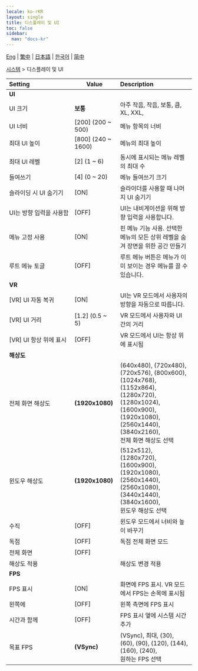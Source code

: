 ```yaml
---
locale: ko-rKR
layout: single
title: 디스플레이 및 UI
toc: false
sidebar:
  nav: "docs-kr"
---
```

[Eng](/dancexr/menu/2025.4/system/screen) | [繁中](/tw/dancexr/menu/2025.4/system/screen) | [日本語](/jp/dancexr/menu/2025.4/system/screen) | [한국어](/kr/dancexr/menu/2025.4/system/screen) | [简中](/zh/dancexr/menu/2025.4/system/screen)

[시스템](../menu#시스템) > 디스플레이 및 UI



| Setting | Value | Description |
| :--- | --- | :--- |
|<nobr><b>UI</b></nobr>|| 
|<nobr>UI 크기</nobr>| **보통** | 아주 작음, 작음, 보통, 큼, XL, XXL,  |
|<nobr>UI 너비</nobr>| [200] (200 ~ 500) | 메뉴 항목의 너비
|<nobr>최대 UI 높이</nobr>| [800] (240 ~ 1600) | 메뉴의 최대 높이
|<nobr>최대 UI 레벨</nobr>| [2] (1 ~ 6) | 동시에 표시되는 메뉴 레벨의 최대 수
|<nobr>들여쓰기</nobr>| [4] (0 ~ 20) | 메뉴 들여쓰기 크기
|<nobr>슬라이딩 시 UI 숨기기</nobr>| [ON] | 슬라이더를 사용할 때 나머지 UI 숨기기
|<nobr>UI는 방향 입력을 사용함</nobr>| [OFF] | UI는 내비게이션을 위해 방향 입력을 사용합니다.
|<nobr>메뉴 고정 사용</nobr>| [ON] | 핀 메뉴 기능 사용. 선택한 메뉴의 모든 상위 레벨을 숨겨 장면을 위한 공간 만들기
|<nobr>루트 메뉴 토글</nobr>| [OFF] | 루트 메뉴 버튼은 메뉴가 이미 보이는 경우 메뉴를 끌 수 있습니다.
|<nobr><b>VR</b></nobr>|| 
|<nobr>[VR] UI 자동 복귀</nobr>| [ON] | UI는 VR 모드에서 사용자의 방향을 자동으로 따릅니다.
|<nobr>[VR] UI 거리</nobr>| [1.2] (0.5 ~ 5) | VR 모드에서 사용자와 UI 간의 거리
|<nobr>[VR] UI 항상 위에 표시</nobr>| [OFF] | VR 모드에서 UI는 항상 위에 표시됨
|<nobr><b>해상도</b></nobr>|| 
|<nobr>전체 화면 해상도</nobr>| **(1920x1080)** | (640x480), (720x480), (720x576), (800x600), (1024x768), (1152x864), (1280x720), (1280x1024), (1600x900), (1920x1080), (2560x1440), (3840x2160), <br/>전체 화면 해상도 선택 |
|<nobr>윈도우 해상도</nobr>| **(1920x1080)** | (512x512), (1280x720), (1600x900), (1920x1080), (2560x1440), (2560x1080), (3440x1440), (3840x1600), <br/>윈도우 해상도 선택 |
|<nobr>수직</nobr>| [OFF] | 윈도우 모드에서 너비와 높이 바꾸기
|<nobr>독점</nobr>| [OFF] | 독점 전체 화면 모드
|<nobr>전체 화면</nobr>| [OFF] | 
|<nobr>해상도 적용</nobr>|| 해상도 변경 적용
|<nobr><b>FPS</b></nobr>|| 
|<nobr>FPS 표시</nobr>| [ON] | 화면에 FPS 표시. VR 모드에서 FPS는 손목에 표시됨
|<nobr>왼쪽에</nobr>| [OFF] | 왼쪽 측면에 FPS 표시
|<nobr>시간과 함께</nobr>| [OFF] | FPS 표시 옆에 시스템 시간 추가
|<nobr>목표 FPS</nobr>| **(VSync)** | (VSync), 최대, (30), (60), (90), (120), (144), (160), (240), <br/>원하는 FPS 선택 |

